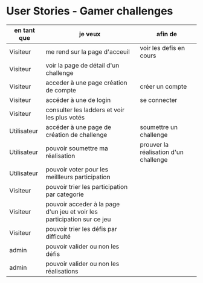 # User Stories - Gamer challenges

| en tant que | je veux                                         | afin de                               |
| ----------- | ----------------------------------------------- | ------------------------------------- |
| Visiteur    | me rend sur la page d'acceuil                   | voir les defis en cours               |
| Visiteur    | voir la page de détail d'un challenge           |
| Visiteur    | acceder à une page création de compte           | créer un compte                       |
| Visiteur    | accéder à une de login                          | se connecter                          |
| Visiteur    | consulter les ladders et voir les plus votés    |
| Utilisateur | accéder à une page de création de challenge     | soumettre un challenge                |
| Utilisateur | pouvoir soumettre ma réalisation                | prouver la réalisation d'un challenge |
| Utilisateur | pouvoir voter pour les meillleurs participation |
| Visiteur    | pouvoir trier les participation par categorie   | 
| Visiteur    | pouvoir acceder à la page d'un jeu et voir les participation sur ce jeu |  
| Visiteur    | pouvoir trier les défis par difficulté          |
| admin       | pouvoir valider ou non les défis                |
| admin       | pouvoir valider ou non les réalisations         |